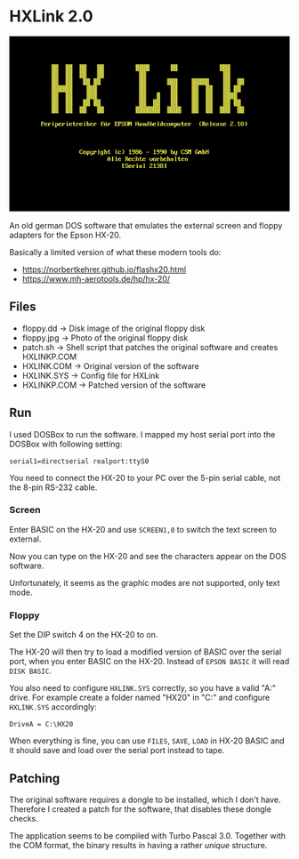 # HXLink 2.0
<img src="https://raw.githubusercontent.com/nerdprojects/hxlink/main/screenshot.png"/>

An old german DOS software that emulates the external screen and floppy adapters for the Epson HX-20.

Basically a limited version of what these modern tools do:

- https://norbertkehrer.github.io/flashx20.html
- https://www.mh-aerotools.de/hp/hx-20/

## Files
- floppy.dd -> Disk image of the original floppy disk
- floppy.jpg -> Photo of the original floppy disk
- patch.sh -> Shell script that patches the original software and creates HXLINKP.COM
- HXLINK.COM -> Original version of the software
- HXLINK.SYS -> Config file for HXLink
- HXLINKP.COM -> Patched version of the software

## Run
I used DOSBox to run the software. I mapped my host serial port into the DOSBox with following setting:

    serial1=directserial realport:ttyS0

You need to connect the HX-20 to your PC over the 5-pin serial cable, not the 8-pin RS-232 cable.

### Screen
Enter BASIC on the HX-20 and use `SCREEN1,0` to switch the text screen to external.

Now you can type on the HX-20 and see the characters appear on the DOS software.

Unfortunately, it seems as the graphic modes are not supported, only text mode.

### Floppy
Set the DIP switch 4 on the HX-20 to on.

The HX-20 will then try to load a modified version of BASIC over the serial port, when you enter BASIC on the HX-20.
Instead of `EPSON BASIC` it will read `DISK BASIC`.

You also need to configure `HXLINK.SYS` correctly, so you have a valid "A:" drive. For example create a folder named "HX20" in "C:" and configure `HXLINK.SYS` accordingly:

    DriveA = C:\HX20

When everything is fine, you can use `FILES`, `SAVE`, `LOAD` in HX-20 BASIC and it should save and load over the serial port instead to tape.

## Patching
The original software requires a dongle to be installed, which I don't have.
Therefore I created a patch for the software, that disables these dongle checks.

The application seems to be compiled with Turbo Pascal 3.0. Together with the COM format, the binary results in having a rather *unique* structure.

